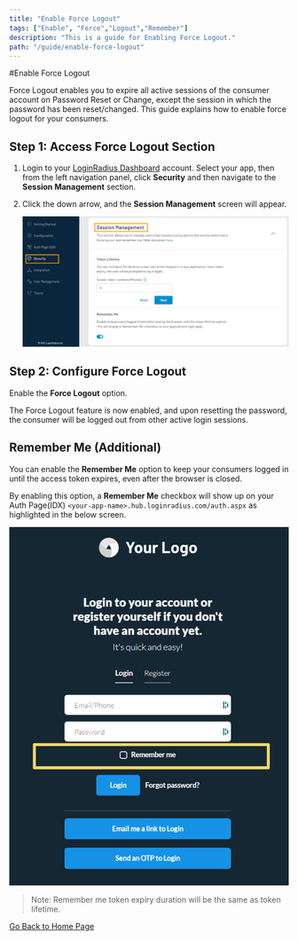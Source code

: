 ```yaml
---
title: "Enable Force Logout"
tags: ["Enable", "Force","Logout","Remember"]
description: "This is a guide for Enabling Force Logout."
path: "/guide/enable-force-logout"
---
```

#Enable Force Logout
 
Force Logout enables you to expire all active sessions of the consumer account on Password Reset or Change, except the session in which the password has been reset/changed. This guide explains how to enable force logout for your consumers.

## Step 1: Access Force Logout Section

1. Login to your <a href="https://dashboard.loginradius.com/dashboard" target="_blank">LoginRadius Dashboard</a> account. Select your app, then from the left navigation panel, click **Security** and then navigate to the **Session Management** section. 

2. Click the down arrow, and the **Session Management** screen will appear.

   ![alt_text](./../../assets/blog-common/session-management-settings.png "image_tooltip")

## Step 2: Configure Force Logout

Enable the **Force Logout** option. 

The Force Logout feature is now enabled, and upon resetting the password, the consumer will be logged out from other active login sessions.


## Remember Me (Additional) 

You can enable the **Remember Me** option to keep your consumers logged in until the access token expires, even after the browser is closed.

By enabling this option, a **Remember Me** checkbox will show up on your Auth Page(IDX) `<your-app-name>.hub.loginradius.com/auth.aspx` as highlighted in the below screen.

![alt_text](images/remember-me.png "image_tooltip")

> Note: Remember me token expiry duration will be the same as token lifetime.


[Go Back to Home Page](/)

